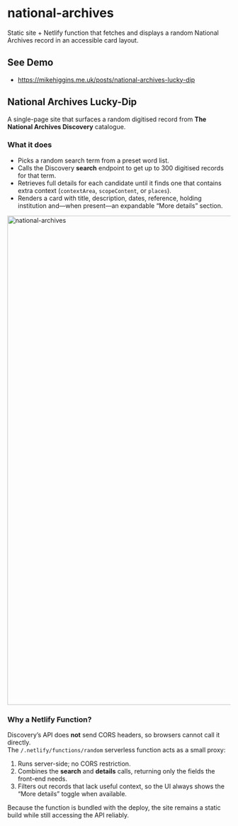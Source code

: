 # national-archives
Static site + Netlify function that fetches and displays a random National Archives record in an accessible card layout.

## See Demo
* https://mikehiggins.me.uk/posts/national-archives-lucky-dip 

## National Archives Lucky-Dip

A single-page site that surfaces a random digitised record from **The National Archives Discovery** catalogue.

### What it does
* Picks a random search term from a preset word list.  
* Calls the Discovery **search** endpoint to get up to 300 digitised records for that term.  
* Retrieves full details for each candidate until it finds one that contains extra context (`contextArea`, `scopeContent`, or `places`).  
* Renders a card with title, description, dates, reference, holding institution and—when present—an expandable “More details” section.

<img width="1103" alt="national-archives" src="https://github.com/user-attachments/assets/edcd237d-7a61-447e-a7ef-f15767369729" />

### Why a Netlify Function?
Discovery’s API does **not** send CORS headers, so browsers cannot call it directly.  
The `/.netlify/functions/random` serverless function acts as a small proxy:

1. Runs server-side; no CORS restriction.  
2. Combines the **search** and **details** calls, returning only the fields the front-end needs.  
3. Filters out records that lack useful context, so the UI always shows the “More details” toggle when available.

Because the function is bundled with the deploy, the site remains a static build while still accessing the API reliably.
